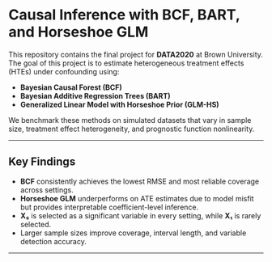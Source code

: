 # Causal Inference with BCF, BART, and Horseshoe GLM

This repository contains the final project for **DATA2020** at Brown University. The goal of this project is to estimate heterogeneous treatment effects (HTEs) under confounding using:

- **Bayesian Causal Forest (BCF)**
- **Bayesian Additive Regression Trees (BART)**
- **Generalized Linear Model with Horseshoe Prior (GLM-HS)**

We benchmark these methods on simulated datasets that vary in sample size, treatment effect heterogeneity, and prognostic function nonlinearity.

---

## Key Findings
- **BCF** consistently achieves the lowest RMSE and most reliable coverage across settings.
- **Horseshoe GLM** underperforms on ATE estimates due to model misfit but provides interpretable coefficient-level inference.
- **X₅** is selected as a significant variable in every setting, while **X₁** is rarely selected.
- Larger sample sizes improve coverage, interval length, and variable detection accuracy.

---
